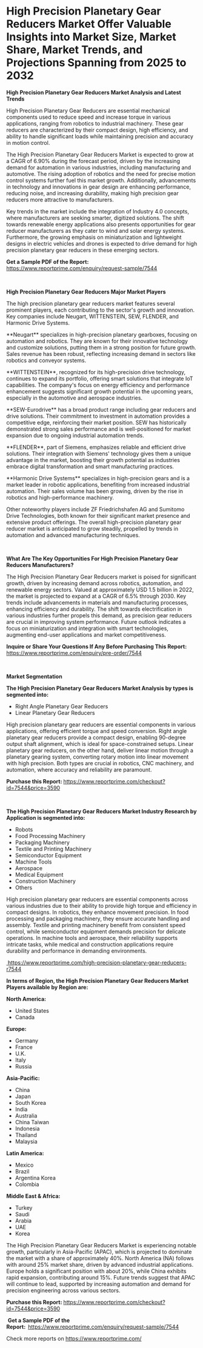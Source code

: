 <p><h1>High Precision Planetary Gear Reducers Market Offer Valuable Insights into Market Size, Market Share, Market Trends, and Projections Spanning from 2025 to 2032</h1></p><p><strong>High Precision Planetary Gear Reducers Market Analysis and Latest Trends</strong></p>
<p><p>High Precision Planetary Gear Reducers are essential mechanical components used to reduce speed and increase torque in various applications, ranging from robotics to industrial machinery. These gear reducers are characterized by their compact design, high efficiency, and ability to handle significant loads while maintaining precision and accuracy in motion control.</p><p>The High Precision Planetary Gear Reducers Market is expected to grow at a CAGR of 6.90% during the forecast period, driven by the increasing demand for automation in various industries, including manufacturing and automotive. The rising adoption of robotics and the need for precise motion control systems further fuel this market growth. Additionally, advancements in technology and innovations in gear design are enhancing performance, reducing noise, and increasing durability, making high precision gear reducers more attractive to manufacturers.</p><p>Key trends in the market include the integration of Industry 4.0 concepts, where manufacturers are seeking smarter, digitized solutions. The shift towards renewable energy applications also presents opportunities for gear reducer manufacturers as they cater to wind and solar energy systems. Furthermore, the growing emphasis on miniaturization and lightweight designs in electric vehicles and drones is expected to drive demand for high precision planetary gear reducers in these emerging sectors.</p></p>
<p><strong>Get a Sample PDF of the Report:&nbsp;</strong> <a href="https://www.reportprime.com/enquiry/request-sample/7544?utm_campaign=3100&utm_medium=2&utm_source=Github&utm_content=ia&utm_term=19032025&utm_id=high-precision-planetary-gear-reducers">https://www.reportprime.com/enquiry/request-sample/7544</a></p>
<p>&nbsp;</p>
<p><strong>High Precision Planetary Gear Reducers Major Market Players</strong></p>
<p><p>The high precision planetary gear reducers market features several prominent players, each contributing to the sector's growth and innovation. Key companies include Neugart, WITTENSTEIN, SEW, FLENDER, and Harmonic Drive Systems.</p><p>**Neugart** specializes in high-precision planetary gearboxes, focusing on automation and robotics. They are known for their innovative technology and customize solutions, putting them in a strong position for future growth. Sales revenue has been robust, reflecting increasing demand in sectors like robotics and conveyor systems.</p><p>**WITTENSTEIN**, recognized for its high-precision drive technology, continues to expand its portfolio, offering smart solutions that integrate IoT capabilities. The company's focus on energy efficiency and performance enhancement suggests significant growth potential in the upcoming years, especially in the automotive and aerospace industries.</p><p>**SEW-Eurodrive** has a broad product range including gear reducers and drive solutions. Their commitment to investment in automation provides a competitive edge, reinforcing their market position. SEW has historically demonstrated strong sales performance and is well-positioned for market expansion due to ongoing industrial automation trends.</p><p>**FLENDER**, part of Siemens, emphasizes reliable and efficient drive solutions. Their integration with Siemens' technology gives them a unique advantage in the market, boosting their growth potential as industries embrace digital transformation and smart manufacturing practices.</p><p>**Harmonic Drive Systems** specializes in high-precision gears and is a market leader in robotic applications, benefiting from increased industrial automation. Their sales volume has been growing, driven by the rise in robotics and high-performance machinery.</p><p>Other noteworthy players include ZF Friedrichshafen AG and Sumitomo Drive Technologies, both known for their significant market presence and extensive product offerings. The overall high-precision planetary gear reducer market is anticipated to grow steadily, propelled by trends in automation and advanced manufacturing techniques.</p></p>
<p>&nbsp;</p>
<p><strong>What Are The Key Opportunities For High Precision Planetary Gear Reducers Manufacturers?</strong></p>
<p><p>The High Precision Planetary Gear Reducers market is poised for significant growth, driven by increasing demand across robotics, automation, and renewable energy sectors. Valued at approximately USD 1.5 billion in 2022, the market is projected to expand at a CAGR of 6.5% through 2030. Key trends include advancements in materials and manufacturing processes, enhancing efficiency and durability. The shift towards electrification in various industries further propels this demand, as precision gear reducers are crucial in improving system performance. Future outlook indicates a focus on miniaturization and integration with smart technologies, augmenting end-user applications and market competitiveness.</p></p>
<p><strong>Inquire or Share Your Questions If Any Before Purchasing This Report:</strong> <a href="https://www.reportprime.com/enquiry/pre-order/7544?utm_campaign=3100&utm_medium=2&utm_source=Github&utm_content=ia&utm_term=19032025&utm_id=high-precision-planetary-gear-reducers">https://www.reportprime.com/enquiry/pre-order/7544</a></p>
<p>&nbsp;</p>
<p><strong>Market Segmentation</strong></p>
<p><strong>The High Precision Planetary Gear Reducers Market Analysis by types is segmented into:</strong></p>
<p><ul><li>Right Angle Planetary Gear Reducers</li><li>Linear Planetary Gear Reducers</li></ul></p>
<p><p>High precision planetary gear reducers are essential components in various applications, offering efficient torque and speed conversion. Right angle planetary gear reducers provide a compact design, enabling 90-degree output shaft alignment, which is ideal for space-constrained setups. Linear planetary gear reducers, on the other hand, deliver linear motion through a planetary gearing system, converting rotary motion into linear movement with high precision. Both types are crucial in robotics, CNC machinery, and automation, where accuracy and reliability are paramount.</p></p>
<p><strong>Purchase this Report:&nbsp;</strong><a href="https://www.reportprime.com/checkout?id=7544&price=3590&utm_campaign=3100&utm_medium=2&utm_source=Github&utm_content=ia&utm_term=19032025&utm_id=high-precision-planetary-gear-reducers">https://www.reportprime.com/checkout?id=7544&price=3590</a></p>
<p>&nbsp;</p>
<p><strong>The High Precision Planetary Gear Reducers Market Industry Research by Application is segmented into:</strong></p>
<p><ul><li>Robots</li><li>Food Processing Machinery</li><li>Packaging Machinery</li><li>Textile and Printing Machinery</li><li>Semiconductor Equipment</li><li>Machine Tools</li><li>Aerospace</li><li>Medical Equipment</li><li>Construction Machinery</li><li>Others</li></ul></p>
<p><p>High precision planetary gear reducers are essential components across various industries due to their ability to provide high torque and efficiency in compact designs. In robotics, they enhance movement precision. In food processing and packaging machinery, they ensure accurate handling and assembly. Textile and printing machinery benefit from consistent speed control, while semiconductor equipment demands precision for delicate operations. In machine tools and aerospace, their reliability supports intricate tasks, while medical and construction applications require durability and performance in demanding environments.</p></p>
<p><a href="https://www.reportprime.com/high-precision-planetary-gear-reducers-r7544?utm_campaign=3100&utm_medium=2&utm_source=Github&utm_content=ia&utm_term=19032025&utm_id=high-precision-planetary-gear-reducers">&nbsp;https://www.reportprime.com/high-precision-planetary-gear-reducers-r7544</a></p>
<p><strong>In terms of Region, the High Precision Planetary Gear Reducers Market Players available by Region are:</strong></p>
<p>
    <p> <strong> North America: </strong>
        <ul>
            <li>United States</li>
            <li>Canada</li>
        </ul>
        </p> 
    <p> <strong> Europe: </strong>
        <ul>
            <li>Germany</li>
            <li>France</li>
            <li>U.K.</li>
            <li>Italy</li>
            <li>Russia</li>
        </ul>
        </p> 
    <p> <strong> Asia-Pacific: </strong>
        <ul>
            <li>China</li>
            <li>Japan</li>
            <li>South Korea</li>
            <li>India</li>
            <li>Australia</li>
            <li>China Taiwan</li>
            <li>Indonesia</li>
            <li>Thailand</li>
            <li>Malaysia</li>
        </ul>
        </p> 
    <p> <strong> Latin America: </strong>
        <ul>
            <li>Mexico</li>
            <li>Brazil</li>
            <li>Argentina Korea</li>
            <li>Colombia</li>
        </ul>
        </p> 
    <p> <strong> Middle East & Africa: </strong>
        <ul>
            <li>Turkey</li>
            <li>Saudi</li>
            <li>Arabia</li>
            <li>UAE</li>
            <li>Korea</li>
        </ul>
    </p>
    </p>
<p><p>The High Precision Planetary Gear Reducers Market is experiencing notable growth, particularly in Asia-Pacific (APAC), which is projected to dominate the market with a share of approximately 40%. North America (NA) follows with around 25% market share, driven by advanced industrial applications. Europe holds a significant position with about 20%, while China exhibits rapid expansion, contributing around 15%. Future trends suggest that APAC will continue to lead, supported by increasing automation and demand for precision engineering across various sectors.</p></p>
<p><strong>Purchase this Report: </strong><a href="https://www.reportprime.com/checkout?id=7544&price=3590&utm_campaign=3100&utm_medium=2&utm_source=Github&utm_content=ia&utm_term=19032025&utm_id=high-precision-planetary-gear-reducers">https://www.reportprime.com/checkout?id=7544&price=3590</a></p>
<p>&nbsp;<strong>Get a Sample PDF of the Report:&nbsp;&nbsp;</strong><a href="https://www.reportprime.com/enquiry/request-sample/7544?utm_campaign=3100&utm_medium=2&utm_source=Github&utm_content=ia&utm_term=19032025&utm_id=high-precision-planetary-gear-reducers">https://www.reportprime.com/enquiry/request-sample/7544</a></p>
<p><strong></strong></p>
<p>Check more reports on <a href="https://www.reportprime.com/?utm_campaign=3100&utm_medium=2&utm_source=Github&utm_content=ia&utm_term=19032025&utm_id=high-precision-planetary-gear-reducers">https://www.reportprime.com/</a></p>